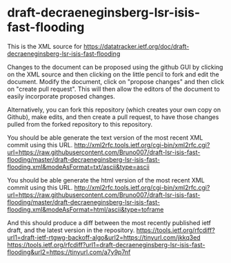# draft-decraeneginsberg-lsr-isis-fast-flooding
This is the XML source for https://datatracker.ietf.org/doc/draft-decraeneginsberg-lsr-isis-fast-flooding

Changes to the document can be proposed using the github GUI by clicking on the XML source and then clicking on the little pencil to fork and edit the document.  Modify the document, click on "propose changes" and then click on "create pull request".  This will then allow the editors of the document to easily incorporate proposed changes.

Alternatively, you can fork this repository (which creates your own copy on Github), make edits, and then create a pull request, to have those changes pulled from the forked repository to this repository.

You should be able generate the text version of the most recent XML commit using this URL.
http://xml2rfc.tools.ietf.org/cgi-bin/xml2rfc.cgi?url=https://raw.githubusercontent.com/Bruno007/draft-lsr-isis-fast-flooding/master/draft-decraeneginsberg-lsr-isis-fast-flooding.xml&modeAsFormat=txt/ascii&type=ascii

You should be able generate the html version of the most recent XML commit using this URL.
http://xml2rfc.tools.ietf.org/cgi-bin/xml2rfc.cgi?url=https://raw.githubusercontent.com/Bruno007/draft-lsr-isis-fast-flooding/master/draft-decraeneginsberg-lsr-isis-fast-flooding.xml&modeAsFormat=html/ascii&type=toframe

And this should produce a diff between the most recently published ietf draft, and the latest version in the repository.
https://tools.ietf.org/rfcdiff?url1=draft-ietf-rtgwg-backoff-algo&url2=https://tinyurl.com/jkkq3ed
https://tools.ietf.org/rfcdiff?url1=draft-decraeneginsberg-lsr-isis-fast-flooding&url2=https://tinyurl.com/a7y9p7nf